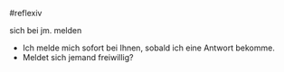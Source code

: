 #reflexiv 

sich bei jm. melden

- Ich melde mich sofort bei Ihnen, sobald ich eine Antwort bekomme.
- Meldet sich jemand freiwillig?